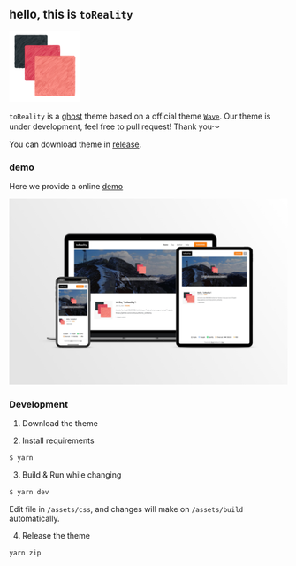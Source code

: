 ## hello, this is `toReality`

<img src="./pics/logo_256x256.png" alt="logo" style="zoom:50%;" />

`toReality` is a [ghost](https://github.com/TryGhost/Ghost) theme based on a official theme [`Wave`](https://github.com/TryGhost/Wave). Our theme is under development, feel free to pull request! Thank you～

You can download theme in [release](https://github.com/vonhyou/theme_toReality/releases/latest).

### demo

Here we provide a online [demo](https://toreality.lenva.tech)

![](./pics/main.jpg)

### Development

1. Download the theme

2. Install requirements

```bash
$ yarn
```


3. Build & Run while changing

```bash
$ yarn dev
```

Edit file in `/assets/css`, and changes will make on `/assets/build` automatically.

4. Release the theme

```bash
yarn zip
```
